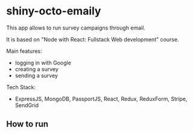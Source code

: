 # shiny-octo-emaily

This app allows to run survey campaigns through email.

It is based on "Node with React: Fullstack Web development" course.



Main features:
* logging in with Google
* creating a survey
* sending a survey 

Tech Stack:
* ExpressJS, MongoDB, PassportJS, React, Redux, ReduxForm, Stripe, SendGrid

## How to run
